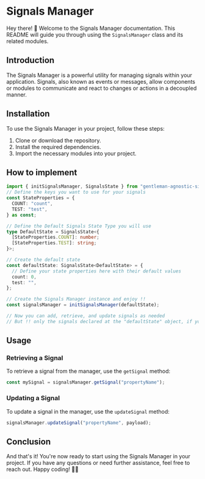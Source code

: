 # Signals Manager

Hey there! 👋 Welcome to the Signals Manager documentation. This README will guide you through using the `SignalsManager` class and its related modules.

## Introduction

The Signals Manager is a powerful utility for managing signals within your application. Signals, also known as events or messages, allow components or modules to communicate and react to changes or actions in a decoupled manner.

## Installation

To use the Signals Manager in your project, follow these steps:

1. Clone or download the repository.
2. Install the required dependencies.
3. Import the necessary modules into your project.

## How to implement

```typescript
import { initSignalsManager, SignalsState } from "gentleman-agnostic-signals";
// Define the keys you want to use for your signals
const StateProperties = {
  COUNT: "count",
  TEST: "test",
} as const;

// Define the Default Signals State Type you will use
type DefaultState = SignalsState<{
  [StateProperties.COUNT]: number;
  [StateProperties.TEST]: string;
}>;

// Create the default state
const defaultState: SignalsState<DefaultState> = {
  // Define your state properties here with their default values
  count: 0,
  test: "",
};

// Create the Signals Manager instance and enjoy !!
const signalsManager = initSignalsManager(defaultState);

// Now you can add, retrieve, and update signals as needed
// But !! only the signals declared at the "defaultState" object, if you try to use any key that is not already provided an error will occur by typescript
```

## Usage

### Retrieving a Signal

To retrieve a signal from the manager, use the `getSignal` method:

```typescript
const mySignal = signalsManager.getSignal("propertyName");
```

### Updating a Signal

To update a signal in the manager, use the `updateSignal` method:

```typescript
signalsManager.updateSignal("propertyName", payload);
```

## Conclusion

And that's it! You're now ready to start using the Signals Manager in your project. If you have any questions or need further assistance, feel free to reach out. Happy coding! 🚀🔔
